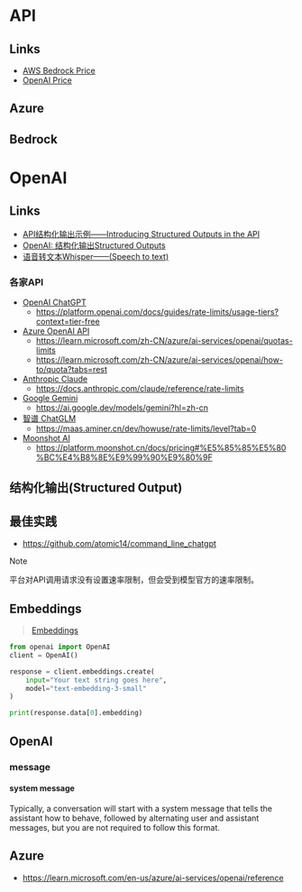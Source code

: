 # API

## Links

- [AWS Bedrock Price](https://aws.amazon.com/bedrock/pricing/)
- [OpenAI Price]()

## Azure

## Bedrock

# OpenAI

## Links

- [API结构化输出示例——Introducing Structured Outputs in the API](https://openai.com/index/introducing-structured-outputs-in-the-api/)
- [OpenAI: 结构化输出Structured Outputs](https://platform.openai.com/docs/guides/structured-outputs/introduction?lang=python)
- [语音转文本Whisper——(Speech to text)](https://platform.openai.com/docs/guides/speech-to-text/speech-to-text)

### 各家API

- [OpenAI ChatGPT](https://platform.openai.com/docs/guides/gpt/chat-completions-api)
  - https://platform.openai.com/docs/guides/rate-limits/usage-tiers?context=tier-free
- [Azure OpenAI API](https://learn.microsoft.com/en-us/azure/ai-services/openai/reference)
  - https://learn.microsoft.com/zh-CN/azure/ai-services/openai/quotas-limits
  - https://learn.microsoft.com/zh-CN/azure/ai-services/openai/how-to/quota?tabs=rest
- [Anthropic Claude](https://anthropic.com/)
  - https://docs.anthropic.com/claude/reference/rate-limits
- [Google Gemini ](https://developers.generativeai.google/)
  - https://ai.google.dev/models/gemini?hl=zh-cn
- [智谱 ChatGLM](https://bigmodel.cn/)
  - https://maas.aminer.cn/dev/howuse/rate-limits/level?tab=0
- [Moonshot AI](https://platform.moonshot.cn/)
  - https://platform.moonshot.cn/docs/pricing#%E5%85%85%E5%80%BC%E4%B8%8E%E9%99%90%E9%80%9F

## 结构化输出(Structured Output)

## 最佳实践

- https://github.com/atomic14/command_line_chatgpt

> [!note]
>
> 平台对API调用请求没有设置速率限制，但会受到模型官方的速率限制。

## Embeddings

> [Embeddings](https://platform.openai.com/docs/guides/embeddings)

```python
from openai import OpenAI
client = OpenAI()

response = client.embeddings.create(
    input="Your text string goes here",
    model="text-embedding-3-small"
)

print(response.data[0].embedding)
```

## OpenAI

### message

#### system message

Typically, a conversation will start with a system message that tells the assistant how to behave, followed by alternating user and assistant messages, but you are not required to follow this format.

## Azure

- https://learn.microsoft.com/en-us/azure/ai-services/openai/reference
